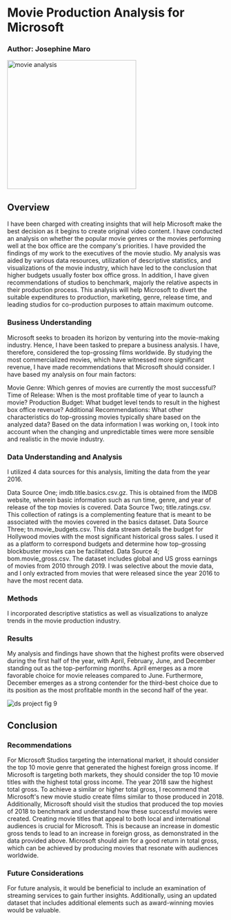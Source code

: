 # Movie Production Analysis for Microsoft

### Author: Josephine Maro


<img width="299" alt="movie analysis" src="https://github.com/josephinemaro/dsc-phase-1-project-v2-4/assets/162449289/74fb91b7-096c-4809-9dd9-8ce5d7647b5c">

## Overview
I have been charged with creating insights that will help Microsoft make the best decision as it begins to create original video content. I have conducted an analysis on whether the popular movie genres or the movies performing well at the box office are the company's priorities. I have provided the findings of my work to the executives of the movie studio. My analysis was aided by various data resources, utilization of descriptive statistics, and visualizations of the movie industry, which have led to the conclusion that higher budgets usually foster box office gross. In addition, I have given recommendations of studios to benchmark, majorly the relative aspects in their production process. This analysis will help Microsoft to divert the suitable expenditures to production, marketing, genre, release time, and leading studios for co-production purposes to attain maximum outcome.
### Business Understanding

Microsoft seeks to broaden its horizon by venturing into the movie-making industry. Hence, I have been tasked to prepare a business analysis. I have, therefore, considered the top-grossing films worldwide. By studying the most commercialized movies, which have witnessed more significant revenue, I have made recommendations that Microsoft should consider. I have based my analysis on four main factors:

Movie Genre: Which genres of movies are currently the most successful?
Time of Release: When is the most profitable time of year to launch a movie?
Production Budget: What budget level tends to result in the highest box office revenue?
Additional Recommendations: What other characteristics do top-grossing movies typically share based on the analyzed data?
Based on the data information I was working on, I took into account when the changing and unpredictable times were more sensible and realistic in the movie industry.

### Data Understanding and Analysis
I utilized 4 data sources for this analysis, limiting the data from the year 2016.

Data Source One; imdb.title.basics.csv.gz. This is obtained from the IMDB website, wherein basic information such as run time, genre, and year of release of the top movies is covered.
Data Source Two; title.ratings.csv. This collection of ratings is a complementing feature that is meant to be associated with the movies covered in the basics dataset.
Data Source Three; tn.movie_budgets.csv. This data stream details the budget for Hollywood movies with the most significant historical gross sales. I used it as a platform to correspond budgets and determine how top-grossing blockbuster movies can be facilitated.
Data Source 4; bom.movie_gross.csv. The dataset includes global and US gross earnings of movies from 2010 through 2019. I was selective about the movie data, and I only extracted from movies that were released since the year 2016 to have the most recent data.


### Methods

I incorporated descriptive statistics as well as visualizations to analyze trends in the movie production industry.
### Results

My analysis and findings have shown that the highest profits were observed during the first half of the year, with April, February, June, and December standing out as the top-performing months. April emerges as a more favorable choice for movie releases compared to June. Furthermore, December emerges as a strong contender for the third-best choice due to its position as the most profitable month in the second half of the year.




![ds project fig 9](https://github.com/josephinemaro/dsc-phase-1-project-v2-4/assets/162449289/e6129304-3de1-416d-b3d2-725ea62ba54c)

## Conclusion

### Recommendations
For Microsoft Studios targeting the international market, it should consider the top 10 movie genre that generated the highest foreign gross income. If Microsoft is targeting both markets, they should consider the top 10 movie titles with the highest total gross income.
The year 2018 saw the highest total gross. To achieve a similar or higher total gross, I recommend that Microsoft's new movie studio create films similar to those produced in 2018. 
Additionally, Microsoft should visit the studios that produced the top movies of 2018 to benchmark and understand how these successful movies were created.
Creating movie titles that appeal to both local and international audiences is crucial for Microsoft. This is because an increase in domestic gross tends to lead to an increase in foreign gross, as demonstrated in the data provided above.
Microsoft should aim for a good return in total gross, which can be achieved by producing movies that resonate with audiences worldwide.

### Future Considerations
For future analysis, it would be beneficial to include an examination of streaming services to gain further insights.
Additionally, using an updated dataset that includes additional elements such as award-winning movies would be valuable.

